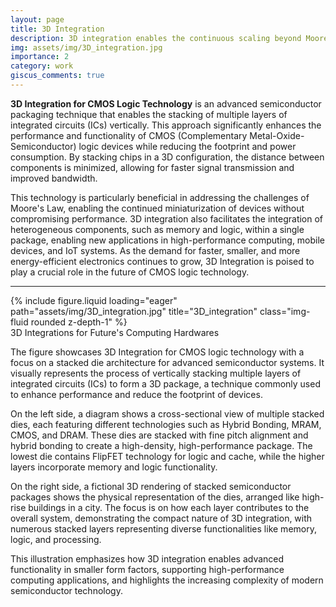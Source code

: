 ```yaml
---
layout: page
title: 3D Integration
description: 3D integration enables the continuous scaling beyond Moore's Law  
img: assets/img/3D_integration.jpg
importance: 2
category: work
giscus_comments: true
---
```


**3D Integration for CMOS Logic Technology** is an advanced semiconductor packaging technique that enables the stacking of multiple layers of integrated circuits (ICs) vertically. This approach significantly enhances the performance and functionality of CMOS (Complementary Metal-Oxide-Semiconductor) logic devices while reducing the footprint and power consumption. By stacking chips in a 3D configuration, the distance between components is minimized, allowing for faster signal transmission and improved bandwidth. 

This technology is particularly beneficial in addressing the challenges of Moore's Law, enabling the continued miniaturization of devices without compromising performance. 3D integration also facilitates the integration of heterogeneous components, such as memory and logic, within a single package, enabling new applications in high-performance computing, mobile devices, and IoT systems. As the demand for faster, smaller, and more energy-efficient electronics continues to grow, 3D Integration is poised to play a crucial role in the future of CMOS logic technology.

---
<div class="row">
    <div class="col-sm mt-3 mt-md-0">
        {% include figure.liquid loading="eager" path="assets/img/3D_integration.jpg" title="3D_integration" class="img-fluid rounded z-depth-1" %}
    </div>
</div>
<div class="caption">
   3D Integrations for Future's Computing Hardwares
</div>

The figure showcases 3D Integration for CMOS logic technology with a focus on a stacked die architecture for advanced semiconductor systems. It visually represents the process of vertically stacking multiple layers of integrated circuits (ICs) to form a 3D package, a technique commonly used to enhance performance and reduce the footprint of devices.

On the left side, a diagram shows a cross-sectional view of multiple stacked dies, each featuring different technologies such as Hybrid Bonding, MRAM, CMOS, and DRAM. These dies are stacked with fine pitch alignment and hybrid bonding to create a high-density, high-performance package. The lowest die contains FlipFET technology for logic and cache, while the higher layers incorporate memory and logic functionality.

On the right side, a fictional 3D rendering of stacked semiconductor packages shows the physical representation of the dies, arranged like high-rise buildings in a city. The focus is on how each layer contributes to the overall system, demonstrating the compact nature of 3D integration, with numerous stacked layers representing diverse functionalities like memory, logic, and processing.

This illustration emphasizes how 3D integration enables advanced functionality in smaller form factors, supporting high-performance computing applications, and highlights the increasing complexity of modern semiconductor technology.
